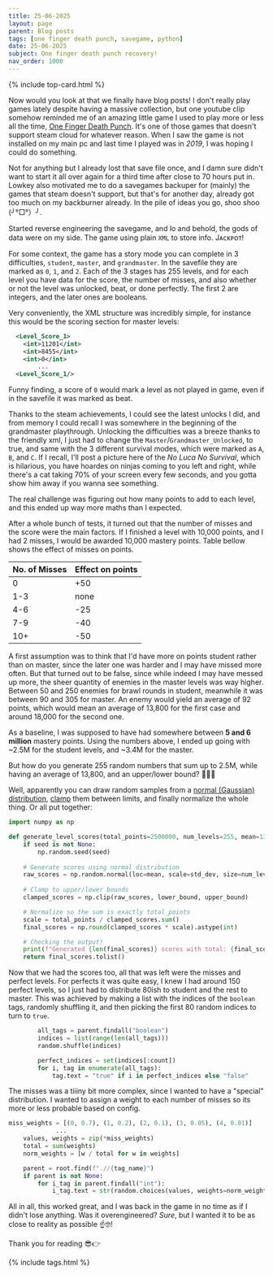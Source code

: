 ```yaml
---
title: 25-06-2025
layout: page
parent: Blog posts
tags: [one finger death punch, savegame, python]
date: 25-06-2025
subject: One finger death punch recovery!
nav_order: 1000
---
```


{% include top-card.html %}


Now would you look at that we finally have blog posts! I don't really play games lately despite having a massive collection, but one youtube clip somehow reminded me of an amazing little game I used to play more or less all the time, [One Finger Death Punch](https://store.steampowered.com/app/264200/One_Finger_Death_Punch/). It's one of those games that doesn't support steam cloud for whatever reason. When I saw the game is not installed on my main pc and last time I played was in _2019_, I was hoping I could do something.

Not for anything but I already lost that save file once, and I damn sure didn't want to start it all over again for a third time after close to 70 hours put in. Lowkey also motivated me to do a savegames backuper for (mainly) the games that steam doesn't support, but that's for another day, already got too much on my backburner already. In the pile of ideas you go, shoo shoo (╯°□°）╯.

Started reverse engineering the savegame, and lo and behold, the gods of data were on my side. The game using plain `XML` to store info. Jᴀᴄᴋᴘᴏᴛ!


For some context, the game has a story mode you can complete in 3 difficulties, `student`, `master`, and `grandmaster`. In the savefile they are marked as `0`, `1`, and `2`. Each of the 3 stages has 255 levels, and for each level you have data for the score, the number of misses, and also whether or not the level was unlocked, beat, or done perfectly. The first 2 are integers, and the later ones are booleans.

Very conveniently, the XML structure was incredibly simple, for instance this would be the scoring section for master levels:

```xml
  <Level_Score_1>
    <int>11201</int>
    <int>8455</int>
    <int>0</int>
        ...
  <Level_Score_1/>
```

Funny finding, a score of `0` would mark a level as not played in game, even if in the savefile it was marked as beat.

Thanks to the steam achievements, I could see the latest unlocks I did, and from memory I could recall I was somewhere in the beginning of the grandmaster playthrough.
Unlocking the difficulties was a breeze thanks to the friendly xml, I just had to change the `Master`/`Grandmaster_Unlocked`, to true, and same with the 3 different survival modes, which were marked as `A`, `B`, and `C`. If I recall, I'll post a picture here of the _No Luca No Survival_, which is hilarious, you have hoardes on ninjas coming to you left and right, while there's a cat taking 70% of your screen every few seconds, and you gotta show him away if you wanna see something.


The real challenge was figuring out how many points to add to each level, and this ended up way more maths than I expected.

After a whole bunch of tests, it turned out that the number of misses and the score were the main factors. If I finished a level with 10,000 points, and I had 2 misses, I would be awarded 10,000 mastery points. Table bellow shows the effect of misses on points.

| No. of Misses | Effect on points |
| ------------- | ---------------- |
| 0             | +50              |
| 1-3           | none             |
| 4-6           | -25              |
| 7-9           | -40              |
| 10+           | -50              |


A first assumption was to think that I'd have more on points student rather than on master, since the later one was harder and I may have missed more often. But that turned out to be false, since while indeed I may have messed up more, the sheer quantity of enemies in the master levels was way higher. Between 50 and 250 enemies for brawl rounds in student, meanwhile it was between 90 and 305 for master. An enemy would yield an average of 92 points, which would mean an average of 13,800 for the first case and around 18,000 for the second one.



As a baseline, I was supposed to have had somewhere between **5 and 6 million** mastery points. Using the numbers above, I ended up going with ~2.5M for the student levels, and ~3.4M for the master.


But how do you generate 255 random numbers that sum up to 2.5M, while having an average of 13,800, and an upper/lower bound? 🤔🤔🤔


Well, apparently you can draw random samples from a [normal (Gaussian) distribution](https://numpy.org/doc/stable/reference/random/generated/numpy.random.normal.html), [clamp](https://numpy.org/doc/2.1/reference/generated/numpy.clip.html) them between limits, and finally normalize the whole thing. Or all put together:

```python
import numpy as np

def generate_level_scores(total_points=2500000, num_levels=255, mean=13800, std_dev=7000, lower_bound=5980, upper_bound=19700, seed=None):
    if seed is not None:
        np.random.seed(seed)
    
    # Generate scores using normal distribution
    raw_scores = np.random.normal(loc=mean, scale=std_dev, size=num_levels)
    
    # Clamp to upper/lower bounds
    clamped_scores = np.clip(raw_scores, lower_bound, upper_bound)

    # Normalize so the sum is exactly total_points
    scale = total_points / clamped_scores.sum()
    final_scores = np.round(clamped_scores * scale).astype(int)

    # Checking the output!
    print(f"Generated {len(final_scores)} scores with total: {final_scores.sum()}")
    return final_scores.tolist()
```

Now that we had the scores too, all that was left were the misses and perfect levels. For perfects it was quite easy, I knew I had around 150 perfect levels, so I just had to distribute 80ish to student and the rest to master. This was achieved by making a list with the indices of the `boolean` tags, randomly shuffling it, and then picking the first 80 random indices to turn to `true`.

```python
        all_tags = parent.findall("boolean")
        indices = list(range(len(all_tags)))
        random.shuffle(indices)

        perfect_indices = set(indices[:count])
        for i, tag in enumerate(all_tags):
            tag.text = "true" if i in perfect_indices else "false"
```

The misses was a tiiiny bit more complex, since I wanted to have a "special" distribution. I wanted to assign a weight to each number of misses so its more or less probable based on config.

```python
miss_weights = [(0, 0.7), (1, 0.2), (2, 0.1), (3, 0.05), (4, 0.01)]
             ...
    values, weights = zip(*miss_weights)
    total = sum(weights)
    norm_weights = [w / total for w in weights]

    parent = root.find(f".//{tag_name}")
    if parent is not None:
        for i_tag in parent.findall("int"):
            i_tag.text = str(random.choices(values, weights=norm_weights)[0])
```


All in all, this worked great, and I was back in the game in no time as if I didn't lose anything. Was it overengineered? _Sure_, but I wanted it to be as close to reality as possible ☝🤓!

Thank you for reading 😎👉

{% include tags.html %}